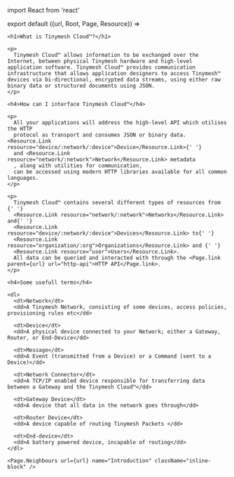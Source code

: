 import React from 'react'

export default ({url, Root, Page, Resource}) =>
  <Page url={url}
        name="Introduction"
        weight={10}
        siblings={true}
        next="/guides/getting-started/initial-configuration.html">

    <h1>What is Tinymesh Cloud™?</h1>

    <p>
      Tinymesh Cloud™ allows information to be exchanged over the Internet, between physical Tinymesh hardware and high-level application software. Tinymesh Cloud™ provides communication infrastructure that allows application designers to access Tinymesh™ devices via bi-directional, encrypted data streams, using either raw binary data or structured documents using JSON.    
    </p>

    <h4>How can I interface Tinymesh Cloud™</h4>

    <p>
      All your applications will address the high-level API which utilises the HTTP
      protocol as transport and consumes JSON or binary data. <Resource.Link resource="device/:network/:device">Device</Resource.Link>{' '}
      and <Resource.Link resource="network/:network">Network</Resource.Link> metadata
      , along with utilities for communication,
      can be accessed using modern HTTP libraries available for all common languages.
    </p>

    <p>
      Tinymesh Cloud™ contains several different types of resources from {' '}
      <Resource.Link resource="network/:network">Networks</Resource.Link> and{' '}
      <Resource.Link resource="device/:network/:device">Devices</Resource.Link> to{' '}
      <Resource.Link resource="organization/:org">Organizations</Resource.Link> and {' '}
      <Resource.Link resource="user">Users</Resource.Link>.
      All data can be queried and interacted with through the <Page.link parent={url} url="http-api">HTTP API</Page.link>.
    </p>

    <h4>Some usefull terms</h4>

    <dl>
      <dt>Network</dt>
      <dd>A Tinymesh Network, consisting of some devices, access policies, provisioning rules etc</dd>

      <dt>Device</dt>
      <dd>A physical device connected to your Network; either a Gateway, Router, or End-Device</dd>

      <dt>Message</dt>
      <dd>A Event (transmitted from a Device) or a Command (sent to a Device)</dd>

      <dt>Network Connector</dt>
      <dd>A TCP/IP enabled device responsible for transferring data between a Gateway and the Tinymesh Cloud™</dd>

      <dt>Gateway Device</dt>
      <dd>A device that all data in the network goes through</dd>

      <dt>Router Device</dt>
      <dd>A device capable of routing Tinymesh Packets </dd>

      <dt>End-device</dt>
      <dd>A battery powered device, incapable of routing</dd>
    </dl>

    <Page.Neighbours url={url} name="Introduction" className="inline-block" />
  </Page>

